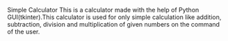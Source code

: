 Simple Calculator
This is a calculator made with the help of Python GUI(tkinter).This calculator is used for only simple calculation like
addition, subtraction, division and multiplication of given numbers on the command of the user.
